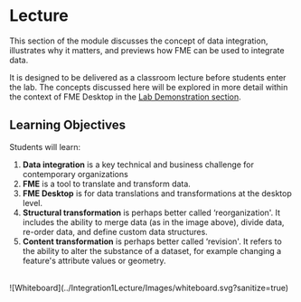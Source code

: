 # Lecture

This section of the module discusses the concept of data integration, illustrates why it matters, and previews how FME can be used to integrate data.

It is designed to be delivered as a classroom lecture before students enter the lab. The concepts discussed here will be explored in more detail within the context of FME Desktop in the [Lab Demonstration section](../Integration2LabDemonstration/2.00.LabDemonstration.md).

## Learning Objectives

Students will learn:

1. **Data integration** is a key technical and business challenge for contemporary organizations
2. **FME** is a tool to translate and transform data.
3. **FME Desktop** is for data translations and transformations at the desktop level.
4. **Structural transformation** is perhaps better called ‘reorganization'. It includes the ability to merge data (as in the image above), divide data, re-order data, and define custom data structures.
5. **Content transformation** is perhaps better called ‘revision'. It refers to the ability to alter the substance of a dataset, for example changing a feature's attribute values or geometry.

<br>
![Whiteboard](../Integration1Lecture/Images/whiteboard.svg?sanitize=true)

